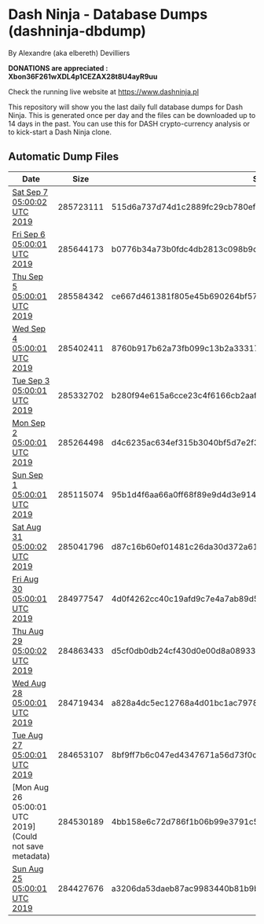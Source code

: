 # Dash Ninja - Database Dumps (dashninja-dbdump)
By Alexandre (aka elbereth) Devilliers

**DONATIONS are appreciated : Xbon36F261wXDL4p1CEZAX28t8U4ayR9uu**

Check the running live website at https://www.dashninja.pl

This repository will show you the last daily full database dumps for Dash Ninja. This is generated once per day and the files can be downloaded up to 14 days in the past.
You can use this for DASH crypto-currency analysis or to kick-start a Dash Ninja clone.


## Automatic Dump Files
| Date | Size | SHA256 |
|--|--|--|
| [Sat Sep  7 05:00:02 UTC 2019](https://transfer.sh/14ICHm/dashninja-dbdump-20190907070002.tar.bz2) | 285723111 | 515d6a737d74d1c2889fc29cb780ef4534a2c946894b95223b408d3d58827836 | 
| [Fri Sep  6 05:00:01 UTC 2019](https://transfer.sh/KQHfm/dashninja-dbdump-20190906070001.tar.bz2) | 285644173 | b0776b34a73b0fdc4db2813c098b9df1a8af6b11372ad779fee3753876263942 | 
| [Thu Sep  5 05:00:01 UTC 2019](https://transfer.sh/12mX8i/dashninja-dbdump-20190905070001.tar.bz2) | 285584342 | ce667d461381f805e45b690264bf575f054874b3365f4bfc9c2b6d1d39c4a165 | 
| [Wed Sep  4 05:00:01 UTC 2019](https://transfer.sh/NypMe/dashninja-dbdump-20190904070001.tar.bz2) | 285402411 | 8760b917b62a73fb099c13b2a333171e66e5af8ca310ae14168573c6bdd86689 | 
| [Tue Sep  3 05:00:01 UTC 2019](https://transfer.sh/LkKfB/dashninja-dbdump-20190903070001.tar.bz2) | 285332702 | b280f94e615a6cce23c4f6166cb2aafe3c234151b3794e0d4003491e2b1a0d83 | 
| [Mon Sep  2 05:00:01 UTC 2019](https://transfer.sh/4gkGp/dashninja-dbdump-20190902070001.tar.bz2) | 285264498 | d4c6235ac634ef315b3040bf5d7e2f30ae545a1164523b73b70ccae6517d4f6b | 
| [Sun Sep  1 05:00:01 UTC 2019](https://transfer.sh/XWqbT/dashninja-dbdump-20190901070001.tar.bz2) | 285115074 | 95b1d4f6aa66a0ff68f89e9d4d3e9143bf145e7bd334cb9fe8f939e8c1f4228f | 
| [Sat Aug 31 05:00:02 UTC 2019](https://transfer.sh/LRya7/dashninja-dbdump-20190831070001.tar.bz2) | 285041796 | d87c16b60ef01481c26da30d372a6192dd3129170c7792cdc51af79591b2fa96 | 
| [Fri Aug 30 05:00:01 UTC 2019](https://transfer.sh/OZDJ9/dashninja-dbdump-20190830070001.tar.bz2) | 284977547 | 4d0f4262cc40c19afd9c7e4a7ab89d5e2d216df495a537c135ba2bbeb3d3e4a9 | 
| [Thu Aug 29 05:00:02 UTC 2019](https://transfer.sh/WYw2a/dashninja-dbdump-20190829070002.tar.bz2) | 284863433 | d5cf0db0db24cf430d0e00d8a089336d6853bd52a7f9d497fe699bc75454a8f8 | 
| [Wed Aug 28 05:00:01 UTC 2019](https://transfer.sh/AvUsx/dashninja-dbdump-20190828070001.tar.bz2) | 284719434 | a828a4dc5ec12768a4d01bc1ac797887718cc5ee718b7ed04ebae6684cd94d0a | 
| [Tue Aug 27 05:00:01 UTC 2019](https://transfer.sh/VMKQr/dashninja-dbdump-20190827070001.tar.bz2) | 284653107 | 8bf9ff7b6c047ed4347671a56d73f0c56e5c280e324a6cc57bb11accb2aaef0d | 
| [Mon Aug 26 05:00:01 UTC 2019](Could not save metadata) | 284530189 | 4bb158e6c72d786f1b06b99e3791c53a025f4ef75b53a52b8555896c745f1e08 | 
| [Sun Aug 25 05:00:01 UTC 2019](https://transfer.sh/Adlos/dashninja-dbdump-20190825070001.tar.bz2) | 284427676 | a3206da53daeb87ac9983440b81b9b0a79f868873d800b0fa310698e11610c80 | 
